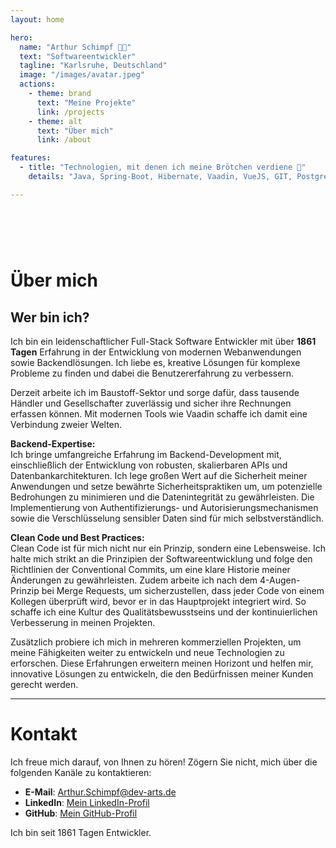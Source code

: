 ```yaml
---
layout: home

hero:
  name: "Arthur Schimpf 🤞🏻"
  text: "Softwareentwickler"
  tagline: "Karlsruhe, Deutschland"
  image: "/images/avatar.jpeg"
  actions:
    - theme: brand
      text: "Meine Projekte"
      link: /projects
    - theme: alt
      text: "Über mich"
      link: /about

features:
  - title: "Technologien, mit denen ich meine Brötchen verdiene 🍞"
    details: "Java, Spring-Boot, Hibernate, Vaadin, VueJS, GIT, Postgres"

---
```


# <br>
# Über mich
## Wer bin ich?
Ich bin ein leidenschaftlicher Full-Stack Software Entwickler mit über **1861 Tagen** Erfahrung in der Entwicklung von modernen Webanwendungen sowie Backendlösungen. Ich liebe es, kreative Lösungen für komplexe Probleme zu finden und dabei die Benutzererfahrung zu verbessern.

Derzeit arbeite ich im Baustoff-Sektor und sorge dafür, dass tausende Händler und Gesellschafter zuverlässig und sicher ihre Rechnungen erfassen können. Mit modernen Tools wie Vaadin schaffe ich damit eine Verbindung zweier Welten.

**Backend-Expertise:**  
Ich bringe umfangreiche Erfahrung im Backend-Development mit, einschließlich der Entwicklung von robusten, skalierbaren APIs und Datenbankarchitekturen. Ich lege großen Wert auf die Sicherheit meiner Anwendungen und setze bewährte Sicherheitspraktiken um, um potenzielle Bedrohungen zu minimieren und die Datenintegrität zu gewährleisten. Die Implementierung von Authentifizierungs- und Autorisierungsmechanismen sowie die Verschlüsselung sensibler Daten sind für mich selbstverständlich.

**Clean Code und Best Practices:**  
Clean Code ist für mich nicht nur ein Prinzip, sondern eine Lebensweise. Ich halte mich strikt an die Prinzipien der Softwareentwicklung und folge den Richtlinien der Conventional Commits, um eine klare Historie meiner Änderungen zu gewährleisten. Zudem arbeite ich nach dem 4-Augen-Prinzip bei Merge Requests, um sicherzustellen, dass jeder Code von einem Kollegen überprüft wird, bevor er in das Hauptprojekt integriert wird. So schaffe ich eine Kultur des Qualitätsbewusstseins und der kontinuierlichen Verbesserung in meinen Projekten.

Zusätzlich probiere ich mich in mehreren kommerziellen Projekten, um meine Fähigkeiten weiter zu entwickeln und neue Technologien zu erforschen. Diese Erfahrungen erweitern meinen Horizont und helfen mir, innovative Lösungen zu entwickeln, die den Bedürfnissen meiner Kunden gerecht werden.

---

# Kontakt
Ich freue mich darauf, von Ihnen zu hören! Zögern Sie nicht, mich über die folgenden Kanäle zu kontaktieren:

- **E-Mail**: [Arthur.Schimpf@dev-arts.de](mailto:Arthur.schimpf@gmx.de)
- **LinkedIn**: [Mein LinkedIn-Profil](https://www.linkedin.com/in/dein-profil)
- **GitHub**: [Mein GitHub-Profil](https://github.com/dein-nutzername)

Ich bin seit 1861 Tagen Entwickler.
